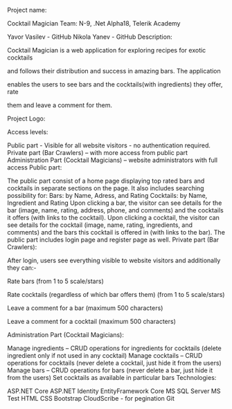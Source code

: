 Project name:

Cocktail Magician
Team: N-9, .Net Alpha18, Telerik Academy

Yavor Vasilev - GitHub
Nikola Yanev - GitHub
Description:

Cocktail Magician is a web application for exploring recipes for exotic cocktails

and follows their distribution and success in amazing bars. The application

enables the users to see bars and the cocktails(with ingredients) they offer, rate

them and leave a comment for them.

Project Logo:

 

Access levels:

Public part - Visible for all website visitors - no authentication required.
Private part (Bar Crawlers) – with more access from public part
Administration Part (Cocktail Magicians) – website administrators with full access
Public part:

The public part consist of a home page displaying top rated bars and cocktails in separate sections on the page.
It also includes searching possibility for:
Bars: by Name, Adress, and Rating
Cocktails: by Name, Ingredient and Rating
Upon clicking a bar, the visitor can see details for the bar (image, name, rating, address, phone, and comments) and the cocktails it offers (with links to the cocktail).
Upon clicking a cocktail, the visitor can see details for the cocktail (image, name, rating, ingredients, and comments) and the bars this cocktail is offered in (with links to the bar).
The public part includes login page and register page as well.
Private part (Bar Crawlers):

After login, users see everything visible to website visitors and additionally they can:-

Rate bars (from 1 to 5 scale/stars)

Rate cocktails (regardless of which bar offers them) (from 1 to 5 scale/stars)

Leave a comment for a bar (maximum 500 characters)

Leave a comment for a cocktail (maximum 500 characters)

Administration Part (Cocktail Magicians):

Manage ingredients – CRUD operations for ingredients for cocktails (delete ingredient only if not used in any cocktail)
Manage cocktails – CRUD operations for cocktails (never delete a cocktail, just hide it from the users)
Manage bars – CRUD operations for bars (never delete a bar, just hide it from the users)
Set cocktails as available in particular bars
Technologies:

ASP.NET Core
ASP.NET Identity
EntityFramework Core
MS SQL Server
MS Test
HTML
CSS
Bootstrap
CloudScribe - for pegination
Git
